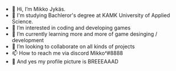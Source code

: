- 👋 Hi, I’m Mikko Jykäs.
- 🏫 I'm studying Bachleror's degree at KAMK University of Applied Science.
- 👀 I’m interested in coding and developing games
- 🌱 I’m currently learning more and more of game desinging / development
- 💞️ I’m looking to collaborate on all kinds of projects
- 📫 How to reach me via discord Mikkoᶻ#8888 
- 🍞 And yes my profile picture is BREEEAAAD

<!---
TheMikkoz/TheMikkoz is a ✨ special ✨ repository because its `README.md` (this file) appears on your GitHub profile.
You can click the Preview link to take a look at your changes.
--->
